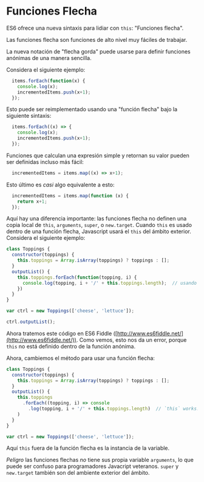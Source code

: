 # Funciones Flecha

ES6 ofrece una nueva sintaxis para lidiar con `this`: "Funciones flecha".

Las funciones flecha son funciones de alto nivel muy fáciles de trabajar.

La nueva notación de "flecha gorda" puede usarse para definir funciones anónimas de una manera sencilla.

Considera el siguiente ejemplo:

```js
  items.forEach(function(x) {
    console.log(x);
    incrementedItems.push(x+1);
  });
```

Esto puede ser reimplementado usando una "función flecha" bajo la siguiente sintaxis:

```js
  items.forEach((x) => {
    console.log(x);
    incrementedItems.push(x+1);
  });
```

Funciones que calculan una expresión simple y retornan su valor pueden ser definidas incluso más fácil:

```js
  incrementedItems = items.map((x) => x+1);
```

Esto último es _casi_ algo equivalente a esto:

```js
  incrementedItems = items.map(function (x) {
    return x+1;
  });
```

Aquí hay una diferencia importante: las funciones flecha no definen una copia local de `this`, `arguments`, `super`, o `new.target`. Cuando `this` es usado dentro de una función flecha, Javascript usará el `this` del ámbito exterior. Considera el siguiente ejemplo:

```js
class Toppings {
  constructor(toppings) {
    this.toppings = Array.isArray(toppings) ? toppings : [];
  }
  outputList() {
    this.toppings.forEach(function(topping, i) {
      console.log(topping, i + '/' + this.toppings.length);  // usando this
    })
  }
}

var ctrl = new Toppings(['cheese', 'lettuce']);

ctrl.outputList();
```

Ahora tratemos este código en ES6 Fiddle ([http://www.es6fiddle.net/](http://www.es6fiddle.net/)). Como vemos, esto nos da un error, porque `this` no está definido dentro de la función anónima.

Ahora, cambiemos el método para usar una función flecha:

```js
class Toppings {
  constructor(toppings) {
    this.toppings = Array.isArray(toppings) ? toppings : [];
  }
  outputList() {
    this.toppings
      .forEach((topping, i) => console
        .log(topping, i + '/' + this.toppings.length)  // `this` works!
    )
  }
}

var ctrl = new Toppings(['cheese', 'lettuce']);
```

Aquí `this` fuera de la función flecha es la instancia de la variable.

*Peligro* las funciones flechas _no_ tiene sus propia variable `arguments`, lo que puede ser confuso para programadores Javacript veteranos. `super` y `new.target` también son del ambiente exterior del ámbito.
